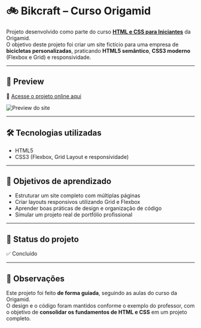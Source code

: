 # 🚲 Bikcraft – Curso Origamid

Projeto desenvolvido como parte do curso **[HTML e CSS para Iniciantes](https://www.origamid.com/curso/html-e-css-para-iniciantes/)** da Origamid.  
O objetivo deste projeto foi criar um site fictício para uma empresa de **bicicletas personalizadas**, praticando **HTML5 semântico**, **CSS3 moderno** (Flexbox e Grid) e responsividade.

---

## 🚀 Preview

🔗 [Acesse o projeto online aqui](https://thur-code.github.io/bikcraft-origamid/)

![Preview do site](./screenshot.png)

---

## 🛠 Tecnologias utilizadas

- HTML5
- CSS3 (Flexbox, Grid Layout e responsividade)

---

## 🎯 Objetivos de aprendizado

- Estruturar um site completo com múltiplas páginas
- Criar layouts responsivos utilizando Grid e Flexbox
- Aprender boas práticas de design e organização de código
- Simular um projeto real de portfólio profissional

---

## 📂 Status do projeto

✅ Concluído

---

## 📝 Observações

Este projeto foi feito **de forma guiada**, seguindo as aulas do curso da Origamid.  
O design e o código foram mantidos conforme o exemplo do professor, com o objetivo de **consolidar os fundamentos de HTML e CSS** em um projeto completo.
